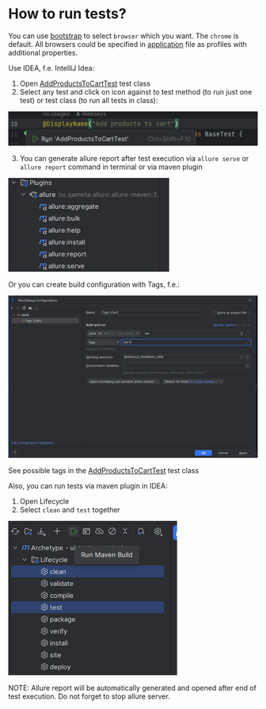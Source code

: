 # How to run tests?

You can use [bootstrap] to select `browser` which you want. The `chrome` is default.
All browsers could be specified in [application] file as profiles with additional properties.

Use IDEA, f.e. IntelliJ Idea:
1. Open [AddProductsToCartTest] test class
2. Select any test and click on icon against to test method (to run just one test) or test class (to run all tests in class):
   
![img.png](docs/run_in_class.png)

3. You can generate allure report after test execution via `allure serve` or `allure report` command in terminal or via maven plugin

![img_2.png](docs/allure_plg.png)

Or you can create build configuration with Tags, f.e.:

![img_1.png](docs/build_cong_tags.png)

See possible tags in the [AddProductsToCartTest] test class

Also, you can run tests via maven plugin in IDEA:
1. Open Lifecycle
2. Select `clean` and `test` together

![img.png](docs/maven_plg.png)

NOTE: Allure report will be automatically generated and opened after end of test execution.
Do not forget to stop allure server. 


[application]: /src/test/resources/application.yml
[bootstrap]: /src/test/resources/bootstrap.yml
[AddProductsToCartTest]: /src/test/java/broit/homework/AddProductsToCartTest.java
